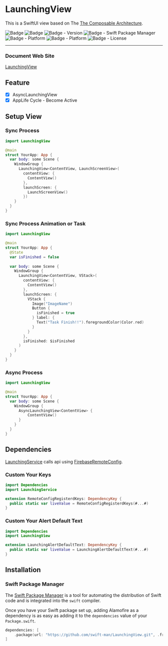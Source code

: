 # LaunchingView

This is a SwiftUI view based on The [The Composable Architecture](https://github.com/pointfreeco/swift-composable-architecture).

![Badge](https://img.shields.io/badge/swift-white.svg?style=flat-square&logo=Swift)
![Badge](https://img.shields.io/badge/SwiftUI-001b87.svg?style=flat-square&logo=Swift&logoColor=black)
![Badge - Version](https://img.shields.io/badge/Version-0.8.2-1177AA?style=flat-square)
![Badge - Swift Package Manager](https://img.shields.io/badge/SPM-compatible-orange?style=flat-square)
![Badge - Platform](https://img.shields.io/badge/macOS-v12.0-yellow?style=flat-square)
![Badge - Platform](https://img.shields.io/badge/iOS-v15.0-yellow?style=flat-square)
![Badge - License](https://img.shields.io/badge/license-MIT-black?style=flat-square)  

---
### Document Web Site
[LaunchingView](https://blog.slarea.com/LaunchingView/documentation/launchingview/)

## Feature
* [x] AsyncLaunchingView
* [x] AppLife Cycle - Become Active

## Setup View
### Sync Process
```swift
import LaunchingView

@main
struct YourApp: App {
  var body: some Scene {
    WindowGroup {
      LaunchingView<ContentView, LaunchScreenView>(
        contentView: {
          ContentView()
        },
        launchScreen: {
          LaunchScreenView()
        })
    }
  }
}
```

### Sync Process Animation or Task
```swift
import LaunchingView

@main
struct YourApp: App {
  @State
  var isFinished = false
  
  var body: some Scene {
    WindowGroup {
      LaunchingView<ContentView, VStack>(
        contentView: {
          ContentView()
        },
        launchScreen: {
          VStack {
            Image("ImageName")
            Button {
              isFinished = true
            } label: {
              Text("Task Finish!!").foregroundColor(Color.red)
            }
          }
        },
        isFinished: $isFinished
      )
    }
  }
}
```

### Async Process
```swift
import LaunchingView

@main
struct YourApp: App {
  var body: some Scene {
    WindowGroup {
      AsyncLaunchingView<ContentView> {
          ContentView()
      }
    }
  }
}
```

## Dependencies 
[LaunchingService](https://github.com/swift-man/LaunchingService) calls api using [FirebaseRemoteConfig](https://github.com/firebase/firebase-ios-sdk).

### Custom Your Keys
```swift
import Dependencies
import LaunchingService

extension RemoteConfigRegisterdKeys: DependencyKey {
  public static var liveValue = RemoteConfigRegisterdKeys(#...#) 
}
```

### Custom Your Alert Default Text

```swift
import Dependencies
import LaunchingView

extension LaunchingAlertDefaultText: DependencyKey {
  public static var liveValue = LaunchingAlertDefaultText(#...#)
}

```
## Installation
### Swift Package Manager

The [Swift Package Manager](https://swift.org/package-manager/) is a tool for automating the distribution of Swift code and is integrated into the `swift` compiler. 

Once you have your Swift package set up, adding Alamofire as a dependency is as easy as adding it to the `dependencies` value of your `Package.swift`.

```swift
dependencies: [
    .package(url: "https://github.com/swift-man/LaunchingView.git", .from: "0.8.2")
]
```

